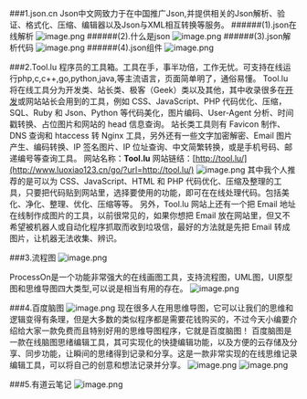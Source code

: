 ###1.json.cn
Json中文网致力于在中国推广Json,并提供相关的Json解析、验证、格式化、压缩、编辑器以及Json与XML相互转换等服务。
######(1).json在线解析
![image.png](https://upload-images.jianshu.io/upload_images/6943526-c02aedda9c409c79.png?imageMogr2/auto-orient/strip%7CimageView2/2/w/1240)
######(2).什么是json
![image.png](https://upload-images.jianshu.io/upload_images/6943526-53b4a6232c80ecfa.png?imageMogr2/auto-orient/strip%7CimageView2/2/w/1240)
######(3).json解析代码
![image.png](https://upload-images.jianshu.io/upload_images/6943526-335e0ed8aaf87788.png?imageMogr2/auto-orient/strip%7CimageView2/2/w/1240)
######(4).json组件
![image.png](https://upload-images.jianshu.io/upload_images/6943526-913a42ffda0bb005.png?imageMogr2/auto-orient/strip%7CimageView2/2/w/1240)




###2.Tool.lu
程序员的工具箱。工具在手，事半功倍，工作无忧。可支持在线运行php,c,c++,go,python,java,等主流语言，页面简单明了，通俗易懂。
        Tool.lu 将在线工具分为开发类、站长类、极客（Geek）类以及其他，其中收录很多在[开发](http://www.luoxiao123.cn/tag/kai-fa "查看所有关于开发的文章")或网站站长会用到的工具，例如 CSS、JavaScript、PHP 代码优化、压缩，SQL、Ruby 和 Json、Python 等代码美化，图片编码、User-Agent 分析、时间戳转换、占位图片和网站的 head 信息查询。
        站长类工具则有 Favicon 制作、DNS 查询和 htaccess 转 Nginx 工具，另外还有一些文字加密解密、Email 图片产生、编码转换、IP 签名图片、IP 位址查询、中文简繁转换，或是手机号码、邮递编号等查询工具。
网站名称：**Tool.lu**
网站链结：[http://tool.lu/](http://www.luoxiao123.cn/go/?url=http://tool.lu/)
![image.png](https://upload-images.jianshu.io/upload_images/6943526-5bb43538732d2d00.png?imageMogr2/auto-orient/strip%7CimageView2/2/w/1240)
        其中我个人推荐的是可以为 CSS、JavaScript、HTML 和 PHP 代码优化、压缩及整理的工具，只要把代码贴到网站里，选择要使用的功能，即可在在线处理代码。包括美化、净化、整理、优化、压缩等等。
        另外，Tool.lu 网站上还有一个把 Email 地址在线制作成图片的工具，以前很常见的，如果你想把 Email 放在网站里，但又不希望被机器人或自动化程序抓取而收到垃圾信，最好的方法就是先把 Email 转成图片，让机器无法收集、辨识。

###3.流程图
![image.png](https://upload-images.jianshu.io/upload_images/6943526-b3832bd621f74b0e.png?imageMogr2/auto-orient/strip%7CimageView2/2/w/1240)

ProcessOn是一个功能非常强大的在线画图工具，支持流程图，UML图，UI原型图和思维导图四大类型,可以说是相当有用的存在。
![image.png](https://upload-images.jianshu.io/upload_images/6943526-a3b079590120c6b4.png?imageMogr2/auto-orient/strip%7CimageView2/2/w/1240)


###4.百度脑图
![image.png](https://upload-images.jianshu.io/upload_images/6943526-fdae1815329e9a1d.png?imageMogr2/auto-orient/strip%7CimageView2/2/w/1240)
现在很多人在用思维导图，它可以让我们的思维和逻辑变得有条理，但是大多数的类似程序都是需要花钱购买的，不过今天小编要介绍给大家一款免费而且特别好用的思维导图程序，它就是百度脑图！
百度脑图是一款在线脑图思绪编辑工具，其可实现化的快捷编辑功能，以及方便的云存储及分享、同步功能，让瞬间的思绪得到记录和分享。这是一款非常实现的在线思维记录编辑工具，可以将自己的创意和想法记录并分享。
![image.png](https://upload-images.jianshu.io/upload_images/6943526-9fe547474c2df47d.png?imageMogr2/auto-orient/strip%7CimageView2/2/w/1240)
![image.png](https://upload-images.jianshu.io/upload_images/6943526-2f56dcc34e5c1771.png?imageMogr2/auto-orient/strip%7CimageView2/2/w/1240)



###5.有道云笔记
![image.png](https://upload-images.jianshu.io/upload_images/6943526-10358de4bb9a2dca.png?imageMogr2/auto-orient/strip%7CimageView2/2/w/1240)

